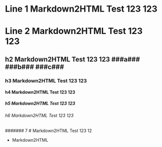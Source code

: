# Line 1 Markdown2HTML Test 123 123
# Line 2 Markdown2HTML Test 123 123
## h2 Markdown2HTML Test 123 123 ###a### ###b###  ###c###  
### h3 Markdown2HTML Test 123 123
#### h4 Markdown2HTML Test 123 123
##### h5 Markdown2HTML Test 123 123
###### h6 Markdown2HTML Test 123 123
####### 7 # Markdown2HTML Test 123 12
- Markdown2HTML
